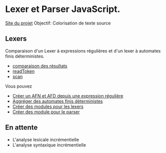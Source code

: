 Lexer et Parser JavaScript.
===========
[Site du projet](http://raphpell.github.io/JS.Compilation/index.htm)
Objectif: Colorisation de texte source



Lexers
--------
Comparaison d'un Lexer à expressions régulières et d'un lexer à automates finis déterministes.
- [comparaison des résultats](http://raphpell.github.io/JS.Compilation/Lexers.result.comparaison.htm)
- [readToken](http://raphpell.github.io/JS.Compilation/Lexers.performance.readToken.htm)
- [scan](http://raphpell.github.io/JS.Compilation/Lexers.performance.scan.htm)

Vous pouvez
- [Créer un AFN et AFD depuis une expression régulière](http://raphpell.github.io/JS.Compilation/AFD.generator.htm)
- [Aggréger des automates finis déterministes](http://raphpell.github.io/JS.Compilation/AFD.aggregator.htm)
- [Créer des modules pour les lexers](http://raphpell.github.io/JS.Compilation/LexerAutomaton.module.generator.htm)
- [Créer des module pour le parser](http://raphpell.github.io/JS.Compilation/Parser.htm)


En attente
--------
- L'analyse lexicale incrémentielle
- L'analyse syntaxique incrémentielle

